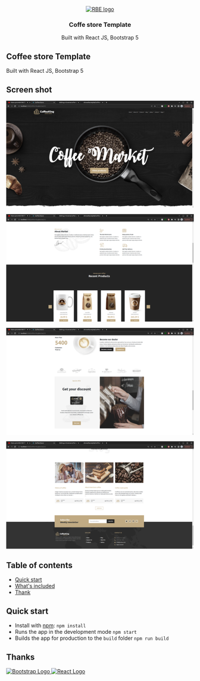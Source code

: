 <p align="center">
  <a href="#">
    <img src="public/images/rb_logo.png" alt="RBE logo" target="_blank" width="200" height="165">
  </a>
</p>
<h3 align="center">Coffe store Template</h3>

<p align="center">
 Built with React JS, Bootstrap 5
  <br>

## Coffee store Template

 Built with React JS, Bootstrap 5

## Screen shot
![ScreenShot](./Screenshot.png)

![ScreenShot2](./Screenshot1.png)

![ScreenShot3](./Screenshot2.png)

![ScreenShot4](./Screenshot3.png)


## Table of contents

- [Quick start](#quick-start)
- [What's included](#whats-included)
- [Thank](#thanks)


## Quick start

- Install with [npm](https://www.npmjs.com/): `npm install`
- Runs the app in the development mode `npm start`
- Builds the app for production to the `build` folder `npm run build`



## Thanks

<a href="https://www.getbootstrap.com/" title="Bootstrap" target="_blank">
  <img src="https://skillicons.dev/icons?i=bootstrap" alt="Bootstrap Logo">
</a>
<a href="https://reactjs.org/" title="React JS" target="_blank">
  <img src="https://skillicons.dev/icons?i=react" alt="React Logo">
</a>
